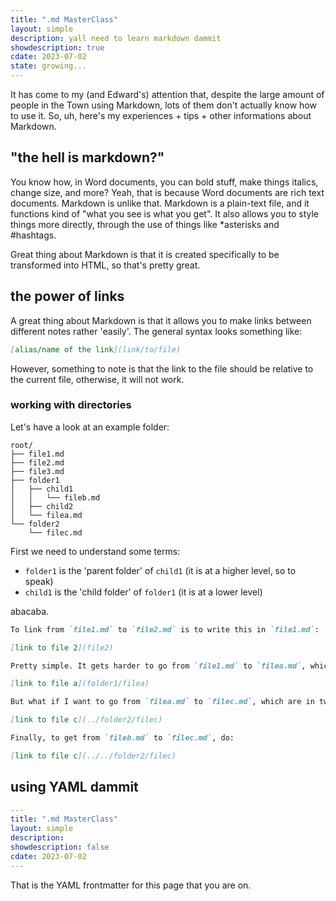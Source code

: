```yaml
---
title: ".md MasterClass"
layout: simple
description: yall need to learn markdown dammit
showdescription: true
cdate: 2023-07-02
state: growing...
---
```


It has come to my (and Edward's) attention that, despite the large amount of people in the Town using Markdown, lots of them don't actually know how to use it. So, uh, here's my experiences + tips + other informations about Markdown.

## "the hell is markdown?"

You know how, in Word documents, you can bold stuff, make things italics, change size, and more? Yeah, that is because Word documents are rich text documents. Markdown is unlike that. Markdown is a plain-text file, and it functions kind of "what you see is what you get". It also allows you to style things more directly, through the use of things like \*asterisks and \#hashtags. 

[you could probably go more indepth ++ add history]: #

Great thing about Markdown is that it is created specifically to be transformed into HTML, so that's pretty great.

## the power of links

A great thing about Markdown is that it allows you to make links between different notes rather 'easily'. The general syntax looks something like:

```md
[alias/name of the link](link/to/file)
```

However, something to note is that the link to the file should be relative to the current file, otherwise, it will not work.

### working with directories

Let's have a look at an example folder:

```
root/
├── file1.md
├── file2.md
├── file3.md
├── folder1
│   ├── child1
│   │   └── fileb.md
│   ├── child2
│   └── filea.md
└── folder2
    └── filec.md
```

First we need to understand some terms:

- `folder1` is the 'parent folder' of `child1` (it is at a higher level, so to speak)
- `child1` is the 'child folder' of `folder1` (it is at a lower level)

[add some other definitions why not]: #

abacaba. 

```md
To link from `file1.md` to `file2.md` is to write this in `file1.md`:

[link to file 2](file2)
```

```md
Pretty simple. It gets harder to go from `file1.md` to `filea.md`, which is in `folder1`. (put this in `file1.md`):

[link to file a](folder1/filea)
```

```md
But what if I want to go from `filea.md` to `filec.md`, which are in two different folders?

[link to file c](../folder2/filec)
```

```md
Finally, to get from `fileb.md` to `filec.md`, do:

[link to file c](../../folder2/filec)
```

[explain lack of .md at end]: #

## using YAML dammit

```yaml
---
title: ".md MasterClass"
layout: simple
description: 
showdescription: false
cdate: 2023-07-02
---
```

That is the YAML frontmatter for this page that you are on.
